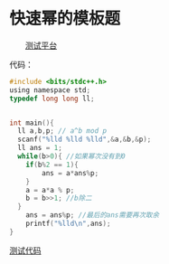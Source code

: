 
# 快速幂的模板题
&emsp;&emsp;[测试平台](https://www.acwing.com/problem/content/91/)

代码：
```c
#include <bits/stdc++.h>
using namespace std;
typedef long long ll;


int main(){
  ll a,b,p; // a^b mod p
  scanf("%lld %lld %lld",&a,&b,&p);
  ll ans = 1;
  while(b>0){ //如果幂次没有到0
  	if(b%2 == 1){
  		ans = a*ans%p;
  	}
  	a = a*a % p;
  	b = b>>1; //b除二
  }
	ans = ans%p; //最后的ans需要再次取余
	printf("%lld\n",ans);
}

```

[测试代码](https://github.com/youarefree123/DataStructure-Algorithm/blob/master/Algorithm/%E5%85%A8%E6%8E%92%E5%88%97/%E5%85%A8%E6%8E%92%E5%88%97.cpp)